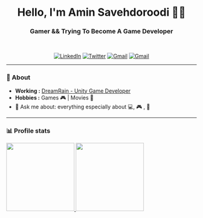 <h1 align="center"> Hello, I'm Amin Savehdoroodi 👨‍💻 </h1>

<h3 align="center">  Gamer && Trying To Become A Game Developer </h3> <br>

<p align="center"> 
<a href="https://www.linkedin.com/in/aminsaveh/"><img alt="LinkedIn" src="https://img.shields.io/badge/-Amin_Saveh-blue?style=flat-square&logo=Linkedin&logoColor=white&link=https://www.linkedin.com/in/aminsaveh/"></a>
<a href="https://twitter.com/Aminsaveh"><img alt="Twitter" src="https://img.shields.io/badge/-Amin_Saveh-1ca0f1?style=flat-square&logo=twitter&logoColor=white&link=https://twitter.com/Aminsaveh"></a>
<a href="mailto:Aminsaveh93@gmail.com"><img alt="Gmail" src="https://img.shields.io/badge/-Amin_Saveh-c14438?style=flat-square&logo=Gmail&logoColor=white&link=mailto:Aminsaveh93@gmail.com"></a>
 <a href="https://t.me/Aminsaveh"><img alt="Gmail" src="https://img.shields.io/twitter/url?label=Amin Saveh &logo=telegram&style=social&url=https://t.me/Aminsaveh">
  </a>

---------------------------------------------------------------------------------------------------------------------------------------------------------------------------------

### 🤔 About
-  **Working :** [DreamRain - Unity Game Developer](https://drainco.ir/) 
-  **Hobbies :** Games 🎮 | Movies 🎥 
-  💬 Ask me about: everything especially about 💻, 🎮 , 🎥

---------------------------------------------------------------------------------------------------------------------------------------------------------------------------------

### 📊 Profile stats

<a href="https://github.com/Aminsaveh">
  <img height="180em" src="https://github-readme-stats.vercel.app/api?username=Aminsaveh&theme=buefy&show_icons=true" />
  <img height="180em" src="https://github-readme-stats.vercel.app/api/top-langs/?username=Aminsaveh&theme=buefy&layout=compact" />
</a>
